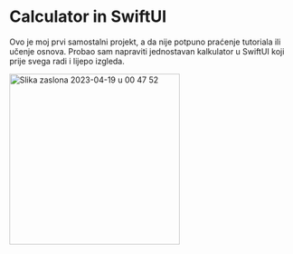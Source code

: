 # Calculator in SwiftUI

Ovo je moj prvi samostalni projekt, a da nije potpuno praćenje tutoriala ili učenje osnova. Probao sam napraviti jednostavan kalkulator u SwiftUI koji prije svega radi i lijepo izgleda.


<img width="301" alt="Slika zaslona 2023-04-19 u 00 47 52" src="https://user-images.githubusercontent.com/48209720/232921625-a95948d2-53d2-4671-b8f7-58076f2d61a4.png">
